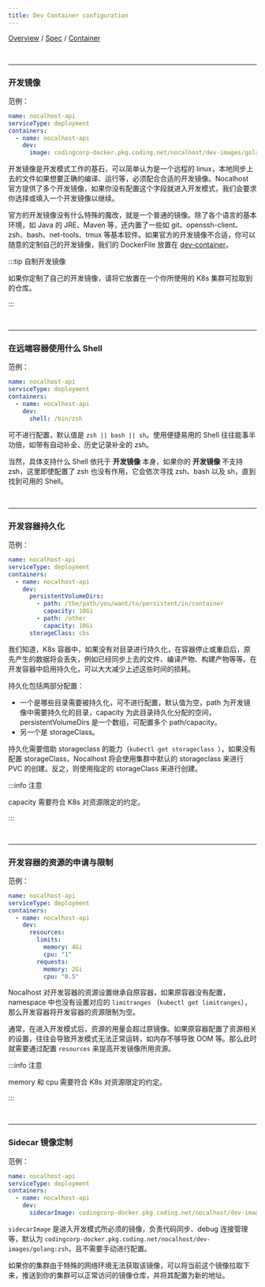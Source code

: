 ```yaml
---
title: Dev Container configuration
---
```

[Overview](config.md) / [Spec](config-spec.md) / [Container](config-dev-container.md)

<br/>

******

### 开发镜像

范例：

```yaml
name: nocalhost-api
serviceType: deployment
containers:
  - name: nocalhost-api
    dev:
      image: codingcorp-docker.pkg.coding.net/nocalhost/dev-images/golang:zsh
```

开发镜像是开发模式工作的基石，可以简单认为是一个远程的 linux，本地同步上去的文件如果想要正确的编译、运行等，必须配合合适的开发镜像。Nocalhost 官方提供了多个开发镜像，如果你没有配置这个字段就进入开发模式，我们会要求你选择或填入一个开发镜像以继续。



官方的开发镜像没有什么特殊的魔改，就是一个普通的镜像。除了各个语言的基本环境，如 Java 的 JRE、Maven 等，还内置了一些如 git、openssh-client、zsh、bash、net-tools、tmux 等基本软件。如果官方的开发镜像不合适，你可以随意的定制自己的开发镜像，我们的 DockerFile 放置在 [dev-container](https://github.com/nocalhost/dev-container)。

:::tip 自制开发镜像

如果你定制了自己的开发镜像，请将它放置在一个你所使用的 K8s 集群可拉取到的仓库。

:::

<br/>

******

### 在远端容器使用什么 Shell

范例：

```yaml
name: nocalhost-api
serviceType: deployment
containers:
  - name: nocalhost-api
    dev:
      shell: /bin/zsh
```

可不进行配置，默认值是 `zsh || bash || sh`。使用便捷易用的 Shell 往往能事半功倍，如带有自动补全、历史记录补全的 zsh。



当然，具体支持什么 Shell 依托于 **开发镜像** 本身，如果你的 **开发镜像** 不支持 zsh，这里即使配置了 zsh 也没有作用，它会依次寻找 zsh、bash 以及 sh，直到找到可用的 Shell。


<br/>


******

### 开发容器持久化

范例：

```yaml
name: nocalhost-api
serviceType: deployment
containers:
  - name: nocalhost-api
    dev:
      persistentVolumeDirs:
        - path: /the/path/you/want/to/persistent/in/container
          capacity: 10Gi
        - path: /other
          capacity: 10Gi
      storageClass: cbs
```

我们知道，K8s 容器中，如果没有对目录进行持久化，在容器停止或重启后，原先产生的数据将会丢失，例如已经同步上去的文件、编译产物、构建产物等等。在开发容器中启用持久化，可以大大减少上述这些时间的损耗。



持久化包括两部分配置：

- 一个是哪些目录需要被持久化，可不进行配置，默认值为空，path 为开发镜像中需要持久化的目录，capacity 为此目录持久化分配的空间，persistentVolumeDirs 是一个数组，可配置多个 path/capacity。
- 另一个是 storageClass。

持久化需要借助 storageclass 的能力（`kubectl get storageclass `），如果没有配置 storageClass，Nocalhost 将会使用集群中默认的 storageclass 来进行 PVC 的创建。反之，则使用指定的 storageClass 来进行创建。

:::info 注意

capacity 需要符合 K8s 对资源限定的约定。

:::

<br/>

******

### 开发容器的资源的申请与限制

范例：

```yaml
name: nocalhost-api
serviceType: deployment
containers:
  - name: nocalhost-api
    dev:
      resources:
        limits:
          memory: 4Gi
          cpu: "1"
        requests:
          memory: 2Gi
          cpu: "0.5"
```

Nocalhost 对开发容器的资源设置继承自原容器，如果原容器没有配置，namespace 中也没有设置对应的 `limitranges` （`kubectl get limitranges`），那么开发容器将开发容器的资源限制为空。



通常，在进入开发模式后，资源的用量会超过原镜像。如果原容器配置了资源相关的设置，往往会导致开发模式无法正常运转，如内存不够导致 OOM 等。那么此时就需要通过配置 `resources` 来提高开发镜像所用资源。

:::info 注意

memory 和 cpu 需要符合 K8s 对资源限定的约定。

:::

<br/>

******

### Sidecar 镜像定制

范例：

```yaml
name: nocalhost-api
serviceType: deployment
containers:
  - name: nocalhost-api
    dev:
      sidecarImage: codingcorp-docker.pkg.coding.net/nocalhost/dev-images/golang:zsh
```

`sidecarImage` 是进入开发模式所必须的镜像，负责代码同步、debug 连接管理等，默认为 `codingcorp-docker.pkg.coding.net/nocalhost/dev-images/golang:zsh`，且不需要手动进行配置。

如果你的集群由于特殊的网络环境无法获取该镜像，可以将当前这个镜像拉取下来，推送到你的集群可以正常访问的镜像仓库，并将其配置为新的地址。